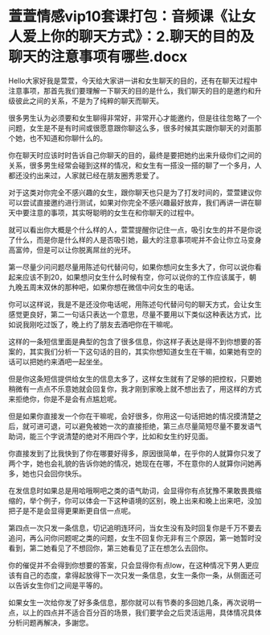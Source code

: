 # 萱萱情感vip10套课打包：音频课《让女人爱上你的聊天方式》：2.聊天的目的及聊天的注意事项有哪些.docx

Hello大家好我是萱萱，今天给大家讲一讲和女生聊天的目的，还有在聊天过程中注意事项，那首先我们要理解一下聊天的目的是什么，我们聊天的目的是邀约和升级彼此之间的关系，不是为了纯粹的聊天而聊天。

很多男生认为必须要和女生聊得非常好，非常开心才能邀约，但是往往忽略了一个问题，女生是不是有时间或很愿意跟你聊这么多，很多时候其实跟你聊天的对面那个她，也不知道和你聊什么的。

你在聊天时应该时时告诉自己你聊天的目的，最终是要把她约出来升级你们之间的关系，很多男生经常会碰到这样的情况，和女生有一搭没一搭的聊了一个多月，人都还没约出来过，人家就已经在朋友圈秀恩爱了。

对于这类对你完全不感兴趣的女生，跟你聊天也只是为了打发时间的，萱萱建议你可以尝试直接邀约进行测试，如果对你完全不感兴趣最好放弃，我们再讲一讲在聊天中要注意的事项，其实呀聪明的女生在和你聊天的过程中。

就可以看出你大概是个什么样的人，萱萱提醒你记住一点，吸引女生的并不是你说了什么，而是你是什么样的人是否吸引她，最大的注意事项呢并不会让你立马变身高富帅，但是可以让你脱离屌丝的光环。

第一尽量少问问题尽量用陈述句代替问句，如果你想问女生多大了，你可以说你看起来应该不到20，如果想问女生什么时候有空，你可以说你的工作应该属于，朝九晚五周末双休的那种吧，如果你想在微信中问女生的电话。

你可以这样说，我是不是还没你电话呢，用陈述句代替问句的聊天方式，会让女生感觉更良好，第二一句话只表达一个意思，尽量不要用以下类似这种表达方式，比如说我刚吃过饭了，晚上约了朋友去酒吧你在干嘛呢。

这样的一条短信里面是典型的包含了很多信息，你这样子表达是得不到你想要的答案的，其实我们分析一下这句话的目的，其实你想知道女生在干嘛，如果她有空的话可以把她约来酒吧一起坐坐。

但是你这条短信提供给女生的信息太多了，这样女生就有了足够的把控权，只要她稍微有一点点不乐意她就会回复你，我才刚到家晚上就不想出去了，用这样的方式来拒绝你，你是不是会有点尴尬呢。

但是如果你直接发一个你在干嘛呢，会好很多，你用这一句话把她的情况摸清楚之后，就可进可退，可以避免被她一次的直接拒绝，第三点尽量简短尽量不要发语气助词，能三个字说清楚的绝对不用四个字，比如和女生约好见面。

你直接发到了比我快到了你在哪要好得多，原因很简单，在乎你的人就算你只发了两个字，她也会礼貌的告诉你她的情况，她现在在哪，不在意你的人就算你问她再多，她也只会回你快乐。

在发信息时如果总是用哈哦啊吧之类的语气助词，会显得你有点犹豫不果敢畏畏缩缩的，举个例子，你可以体会一下这种语境的区别，晚上出来和晚上出来吧，没加把子是不是会显得更果断更自信一点呢。

第四点一次只发一条信息，切记追明连环问，当女生没有及时回复你是千万不要去追问，再么问你问题呢之类的问题，女生不回复你无非有三个原因，第一她暂时没看到，第二她看见了不想回你，第三她看见了正在想怎么去回你。

你的催促并不会得到你想要的答案，只会显得你有点low，在这种情况下男人更应该有自己的态度，拿得起放得下一次只发一条信息，女生一条你一条，从侧面还可以告诉女生你们之间是平等的。

如果女生一次给你发了好多条信息，那你就可以有节奏的多回她几条，再次说明一点，以上的四点并不适合百分百的场景，我们要学会之后灵活运用，具体情况具体分析问题再解决，多謝您。

